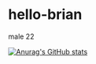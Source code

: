 # hello-brian

male 22

[![Anurag's GitHub stats](https://github-readme-stats.vercel.app/api?username=BriAnWuu)](https://github.com/anuraghazra/github-readme-stats)
